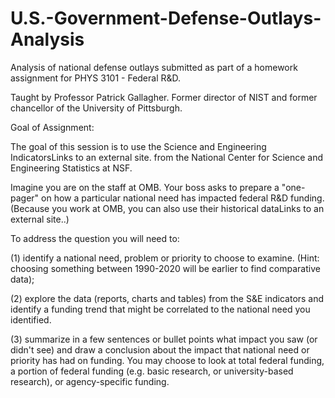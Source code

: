 # U.S.-Government-Defense-Outlays-Analysis
Analysis of national defense outlays submitted as part of a homework assignment for PHYS 3101 - Federal R&amp;D. 

Taught by Professor Patrick Gallagher. Former director of NIST and former chancellor of the University of Pittsburgh. 

Goal of Assignment: 

The goal of this session is to use the Science and Engineering IndicatorsLinks to an external site. from the National Center for Science and Engineering Statistics at NSF. 

Imagine you are on the staff at OMB.  Your boss asks to prepare a "one-pager" on how a particular national need has impacted federal R&D funding.  (Because you work at OMB, you can also use their historical dataLinks to an external site..)

To address the question you will need to:

(1) identify a national need, problem or priority to choose to examine.  (Hint: choosing something between 1990-2020 will be earlier to find comparative data);

(2) explore the data (reports, charts and tables) from the S&E indicators and identify a funding trend that might be correlated to the national need you identified.  

(3) summarize in a few sentences or bullet points what impact you saw (or didn't see) and draw a conclusion about the impact that national need or priority has had on funding.  You may choose to look at total federal funding, a portion of federal funding (e.g. basic research, or university-based research), or agency-specific funding.  
